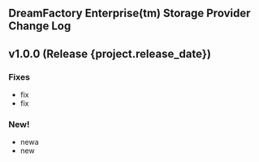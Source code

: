 ## DreamFactory Enterprise(tm) Storage Provider Change Log

## v1.0.0 (Release {project.release_date})
### Fixes
* fix
* fix

### New!
* newa
* new
